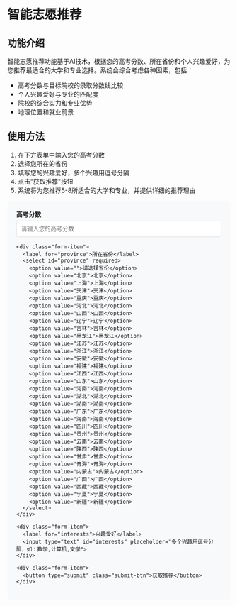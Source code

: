 # 智能志愿推荐

## 功能介绍

智能志愿推荐功能基于AI技术，根据您的高考分数、所在省份和个人兴趣爱好，为您推荐最适合的大学和专业选择。系统会综合考虑各种因素，包括：

- 高考分数与目标院校的录取分数线比较
- 个人兴趣爱好与专业的匹配度
- 院校的综合实力和专业优势
- 地理位置和就业前景

## 使用方法

1. 在下方表单中输入您的高考分数
2. 选择您所在的省份
3. 填写您的兴趣爱好，多个兴趣用逗号分隔
4. 点击"获取推荐"按钮
5. 系统将为您推荐5-8所适合的大学和专业，并提供详细的推荐理由

<div class="recommend-form-container">
  <form id="recommend-form" class="recommend-form">
    <div class="form-item">
      <label for="score">高考分数</label>
      <input type="number" id="score" required placeholder="请输入您的高考分数">
    </div>
    
    <div class="form-item">
      <label for="province">所在省份</label>
      <select id="province" required>
        <option value="">请选择省份</option>
        <option value="北京">北京</option>
        <option value="上海">上海</option>
        <option value="天津">天津</option>
        <option value="重庆">重庆</option>
        <option value="河北">河北</option>
        <option value="山西">山西</option>
        <option value="辽宁">辽宁</option>
        <option value="吉林">吉林</option>
        <option value="黑龙江">黑龙江</option>
        <option value="江苏">江苏</option>
        <option value="浙江">浙江</option>
        <option value="安徽">安徽</option>
        <option value="福建">福建</option>
        <option value="江西">江西</option>
        <option value="山东">山东</option>
        <option value="河南">河南</option>
        <option value="湖北">湖北</option>
        <option value="湖南">湖南</option>
        <option value="广东">广东</option>
        <option value="海南">海南</option>
        <option value="四川">四川</option>
        <option value="贵州">贵州</option>
        <option value="云南">云南</option>
        <option value="陕西">陕西</option>
        <option value="甘肃">甘肃</option>
        <option value="青海">青海</option>
        <option value="内蒙古">内蒙古</option>
        <option value="广西">广西</option>
        <option value="西藏">西藏</option>
        <option value="宁夏">宁夏</option>
        <option value="新疆">新疆</option>
      </select>
    </div>
    
    <div class="form-item">
      <label for="interests">兴趣爱好</label>
      <input type="text" id="interests" placeholder="多个兴趣用逗号分隔，如：数学,计算机,文学">
    </div>
    
    <div class="form-item">
      <button type="submit" class="submit-btn">获取推荐</button>
    </div>
  </form>
</div>

<div id="recommend-result" class="result-container d-none">
  <div id="recommend-loading" class="loading-spinner">
    <div class="spinner"></div>
    <p>正在生成推荐，请稍候...</p>
  </div>
  <div id="recommend-content" class="result-content"></div>
</div>

<script>
  // 这里将在客户端加载时执行相关JavaScript代码
  // VuePress会将此脚本注入到页面中
</script>

<style>
.recommend-form-container {
  background-color: #f8f9fa;
  padding: 20px;
  border-radius: 8px;
  margin-bottom: 30px;
}

.recommend-form .form-item {
  margin-bottom: 15px;
}

.recommend-form label {
  display: block;
  margin-bottom: 5px;
  font-weight: bold;
}

.recommend-form input,
.recommend-form select {
  width: 100%;
  padding: 10px;
  border: 1px solid #ddd;
  border-radius: 4px;
}

.submit-btn {
  background-color: #3eaf7c;
  color: white;
  border: none;
  padding: 10px 20px;
  border-radius: 4px;
  cursor: pointer;
  font-size: 16px;
}

.submit-btn:hover {
  background-color: #2c8f5e;
}

.result-container {
  margin-top: 30px;
  border: 1px solid #ddd;
  border-radius: 8px;
  padding: 20px;
}

.loading-spinner {
  text-align: center;
  padding: 20px;
}

.spinner {
  border: 4px solid #f3f3f3;
  border-top: 4px solid #3eaf7c;
  border-radius: 50%;
  width: 40px;
  height: 40px;
  animation: spin 2s linear infinite;
  margin: 0 auto 15px;
}

@keyframes spin {
  0% { transform: rotate(0deg); }
  100% { transform: rotate(360deg); }
}

.d-none {
  display: none;
}
</style>